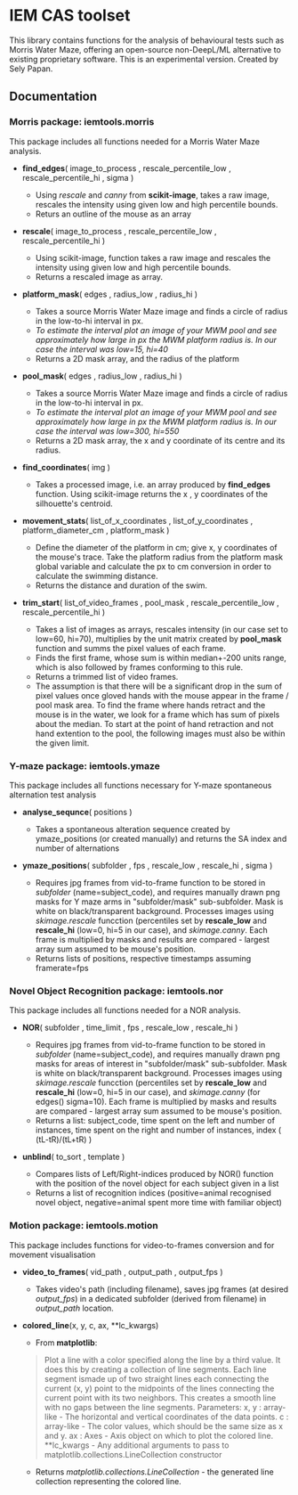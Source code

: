 # IEM CAS toolset
This library contains functions for the analysis of behavioural tests such as Morris Water Maze, offering an open-source non-DeepL/ML alternative to existing proprietary software.
This is an experimental version. Created by Sely Papan.

## Documentation
### Morris package: iemtools.morris
This package includes all functions needed for a Morris Water Maze analysis.

- **find_edges**( image_to_process , rescale_percentile_low , rescale_percentile_hi , sigma )
    - Using *rescale* and *canny* from **scikit-image**, takes a raw image, rescales the intensity using given low and high percentile bounds.
    - Returs an outline of the mouse as an array

- **rescale**( image_to_process , rescale_percentile_low , rescale_percentile_hi )
    - Using scikit-image, function takes a raw image and rescales the intensity using given low and high percentile bounds.
    - Returns a rescaled image as array.

- **platform_mask**( edges , radius_low , radius_hi )
    - Takes a source Morris Water Maze image and finds a circle of radius in the low-to-hi interval in px.
    - *To estimate the interval plot an image of your MWM pool and see approximately how large in px the MWM platform radius is. In our case the interval was low=15, hi=40*
    - Returns a 2D mask array, and the radius of the platform

- **pool_mask**( edges , radius_low , radius_hi )
    - Takes a source Morris Water Maze image and finds a circle of radius in the low-to-hi interval in px.
    - *To estimate the interval plot an image of your MWM pool and see approximately how large in px the MWM platform radius is. In our case the interval was low=300, hi=550*
    - Returns a 2D mask array, the x and y coordinate of its centre and its radius.

- **find_coordinates**( img )
    - Takes a processed image, i.e. an array produced by **find_edges** function. Using scikit-image returns the x , y coordinates of the silhouette's centroid.

- **movement_stats**( list_of_x_coordinates , list_of_y_coordinates , platform_diameter_cm , platform_mask )
    - Define the diameter of the platform in cm; give x, y coordinates of the mouse's trace. Take the platform radius from the platform mask global variable and calculate the px to cm conversion in order to calculate the swimming distance.
    - Returns the distance and duration of the swim.

- **trim_start**( list_of_video_frames , pool_mask , rescale_percentile_low , rescale_percentile_hi )
    - Takes a list of images as arrays, rescales intensity (in our case set to low=60, hi=70), multiplies by the unit matrix created by **pool_mask** function and summs the pixel values of each frame.
    - Finds the first frame, whose sum is within median+-200 units range, which is also followed by frames conforming to this rule. 
    - Returns a trimmed list of video frames.
    - The assumption is that there will be a significant drop in the sum of pixel values once gloved hands with the mouse appear in the frame / pool mask area. To find the frame where hands retract and the mouse is in the water, we look for a frame which has sum of pixels about the median. To start at the point of hand retraction and not hand extention to the pool, the following images must also be within the given limit.


### Y-maze package: iemtools.ymaze
This package includes all functions necessary for Y-maze spontaneous alternation test analysis

- **analyse_sequnce**( positions )
    - Takes a spontaneous alteration sequence created by ymaze_positions (or created manually) and returns the SA index and number of alternations

- **ymaze_positions**( subfolder , fps , rescale_low , rescale_hi , sigma )
    - Requires jpg frames from vid-to-frame function to be stored in *subfolder* (name=subject_code), and requires manually drawn png masks for Y maze arms in "subfolder/mask" sub-subfolder. Mask is white on black/transparent background. Processes images using *skimage.rescale* funcction (percentiles set by **rescale_low** and **rescale_hi** (low=0, hi=5 in our case), and *skimage.canny*. Each frame is multiplied by masks and results are compared - largest array sum assumed to be mouse's position.
    - Returns lists of positions, respective timestamps assuming framerate=fps


### Novel Object Recognition package: iemtools.nor
This package includes all functions needed for a NOR analysis.

- **NOR**( subfolder , time_limit , fps , rescale_low , rescale_hi )
    - Requires jpg frames from vid-to-frame function to be stored in *subfolder* (name=subject_code), and requires manually drawn png masks for areas of interest in "subfolder/mask" sub-subfolder. Mask is white on black/transparent background. Processes images using *skimage.rescale* funcction (percentiles set by **rescale_low** and **rescale_hi** (low=0, hi=5 in our case), and *skimage.canny* (for edges() sigma=10). Each frame is multiplied by masks and results are compared - largest array sum assumed to be mouse's position.
    - Returns a list: subject_code, time spent on the left and number of instances, time spent on the right and number of instances, index ( (tL-tR)/(tL+tR) )

- **unblind**( to_sort , template )
    - Compares lists of Left/Right-indices produced by NOR() function with the position of the novel object for each subject given in a list
    - Returns a list of recognition indices (positive=animal recognised novel object, negative=animal spent more time with familiar object)
    
### Motion package: iemtools.motion
This package includes functions for video-to-frames conversion and for movement visualisation

- **video_to_frames**( vid_path , output_path , output_fps )
    - Takes video's path (including filename), saves jpg frames (at desired *output_fps*) in a dedicated subfolder (derived from filename) in *output_path* location.

- **colored_line**(x, y, c, ax, **lc_kwargs)
    - From **matplotlib**:
    >Plot a line with a color specified along the line by a third value. It does this by creating a collection of line segments. Each line segment ismade up of two straight lines each connecting the current (x, y) point to the midpoints of the lines connecting the current point with its two neighbors. This creates a smooth line with no gaps between the line segments.
    >Parameters:
    >x, y : array-like - The horizontal and vertical coordinates of the data points.
    >c : array-like - The color values, which should be the same size as x and y.
    >ax : Axes - Axis object on which to plot the colored line.
    >**lc_kwargs - Any additional arguments to pass to matplotlib.collections.LineCollection constructor
    - Returns *matplotlib.collections.LineCollection* - the generated line collection representing the colored line.